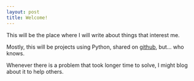 ```yaml
---
layout: post
title: Welcome!
---
```


This will be the place where I will write about things that interest me.

Mostly, this will be projects using Python, shared on [github](https://github.com/wallissoncarvalho), but... who knows.

Whenever there is a problem that took longer time to solve, I might blog about it to help others.